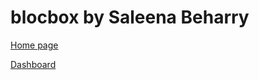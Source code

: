 blocbox by Saleena Beharry
==========================


[Home page](index.html)

[Dashboard](dashboard.html)
